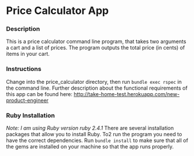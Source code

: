 # Price Calculator App

### Description
This is a price calculator command line program, that takes two arguments a cart and a list of prices. The program outputs the total price (in cents) of items in your cart.

### Instructions
Change into the price_calculator directory, then run ```bundle exec rspec``` in the command line. Further description about the functional requirements of this app can be found here: http://take-home-test.herokuapp.com/new-product-engineer

### Ruby Installation
*Note: I am using Ruby version ruby 2.4.1*
There are several installation packages that allow you to install Ruby. To2 run the program you need to have the correct dependencies. Run ```bundle install``` to make sure that all of the gems are installed on your machine so that the app runs properly.

